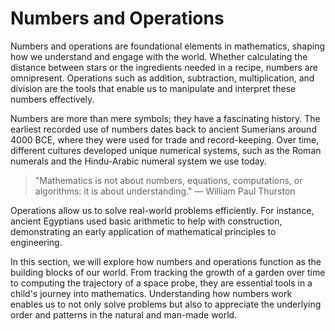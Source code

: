 # Numbers and Operations

Numbers and operations are foundational elements in mathematics, shaping how we understand and engage with the world. Whether calculating the distance between stars or the ingredients needed in a recipe, numbers are omnipresent. Operations such as addition, subtraction, multiplication, and division are the tools that enable us to manipulate and interpret these numbers effectively.

Numbers are more than mere symbols; they have a fascinating history. The earliest recorded use of numbers dates back to ancient Sumerians around 4000 BCE, where they were used for trade and record-keeping. Over time, different cultures developed unique numerical systems, such as the Roman numerals and the Hindu-Arabic numeral system we use today.

> "Mathematics is not about numbers, equations, computations, or algorithms: it is about understanding." — William Paul Thurston

Operations allow us to solve real-world problems efficiently. For instance, ancient Egyptians used basic arithmetic to help with construction, demonstrating an early application of mathematical principles to engineering.

In this section, we will explore how numbers and operations function as the building blocks of our world. From tracking the growth of a garden over time to computing the trajectory of a space probe, they are essential tools in a child's journey into mathematics. Understanding how numbers work enables us to not only solve problems but also to appreciate the underlying order and patterns in the natural and man-made world.